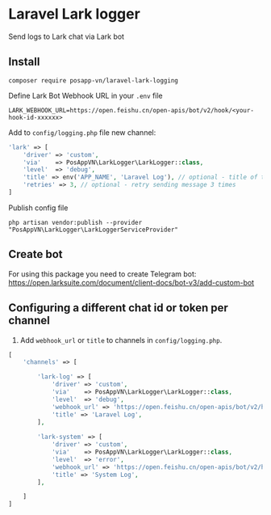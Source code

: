 # Laravel Lark logger

Send logs to Lark chat via Lark bot

## Install

```
composer require posapp-vn/laravel-lark-logging
```

Define Lark Bot Webhook URL in your `.env` file

```
LARK_WEBHOOK_URL=https://open.feishu.cn/open-apis/bot/v2/hook/<your-hook-id-xxxxxx>
```


Add to `config/logging.php` file new channel:

```php
'lark' => [
    'driver' => 'custom',
    'via'    => PosAppVN\LarkLogger\LarkLogger::class,
    'level'  => 'debug',
    'title' => env('APP_NAME', 'Laravel Log'), // optional - title of the message
    'retries' => 3, // optional - retry sending message 3 times
]
```

Publish config file
```
php artisan vendor:publish --provider "PosAppVN\LarkLogger\LarkLoggerServiceProvider"
```

## Create bot

For using this package you need to create Telegram bot: https://open.larksuite.com/document/client-docs/bot-v3/add-custom-bot

## Configuring a different chat id or token per channel

1. Add `webhook_url` or `title` to channels in `config/logging.php`.
```php
[
    'channels' => [

        'lark-log' => [
            'driver' => 'custom',
            'via'    => PosAppVN\LarkLogger\LarkLogger::class,
            'level'  => 'debug',
            'webhook_url' => 'https://open.feishu.cn/open-apis/bot/v2/hook/<your-hook-id-xxxxxx>',
            'title' => 'Laravel Log',
        ],
        
        'lark-system' => [
            'driver' => 'custom',
            'via'    => PosAppVN\LarkLogger\LarkLogger::class,
            'level'  => 'error',
            'webhook_url' => 'https://open.feishu.cn/open-apis/bot/v2/hook/<your-hook-id-xxxxxx>',
            'title' => 'System Log',
        ],

    ]
]
```

